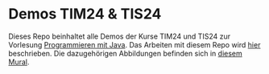 # Demos TIM24 & TIS24

Dieses Repo beinhaltet alle Demos der Kurse TIM24 und TIS24 zur Vorlesung [Programmieren mit Java](https://jappuccini.github.io/java-docs/production/). Das Arbeiten mit diesem Repo wird [hier](https://jappuccini.github.io/java-docs/production/additional-material/daniel/github-repos) beschrieben. Die dazugehörigen Abbildungen befinden sich in [diesem Mural](https://app.mural.co/t/programmierungwwibe2248240/m/programmierungwwibe2248240/1744631567244/2ee1a9403d4c0de84aef1b4403ff4cb3af98b9e9?sender=u89fa29f65a094878a3509842).